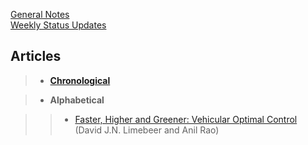 [General Notes](./grad_general_notes.html)  
[Weekly Status Updates](./weekly_status_updates.html)

## Articles

> - [__Chronological__](./chronological_notes.html)

> - __Alphabetical__

>> - [Faster, Higher and Greener: Vehicular Optimal
  Control](./faster_higher_greener/faster_higher_greener_main.html)
(David J.N. Limebeer and Anil Rao)
